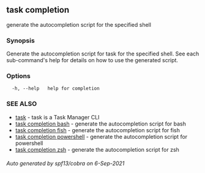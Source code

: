 ## task completion

generate the autocompletion script for the specified shell

### Synopsis


Generate the autocompletion script for task for the specified shell.
See each sub-command's help for details on how to use the generated script.


### Options

```
  -h, --help   help for completion
```

### SEE ALSO

* [task](task.md)	 - task is a Task Manager CLI
* [task completion bash](task_completion_bash.md)	 - generate the autocompletion script for bash
* [task completion fish](task_completion_fish.md)	 - generate the autocompletion script for fish
* [task completion powershell](task_completion_powershell.md)	 - generate the autocompletion script for powershell
* [task completion zsh](task_completion_zsh.md)	 - generate the autocompletion script for zsh

###### Auto generated by spf13/cobra on 6-Sep-2021

